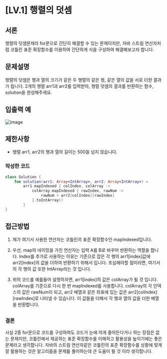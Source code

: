 # [LV.1] 행렬의 덧셈

## 서론

행렬의 덧셈문제라 for문으로 간단히 해결할 수 있는 문제이지만, 자바 스트림 연산자처럼 코틀린 표준 확장함수를 이용하여 간단하게 식을 구성하여 해결해보고자 합니다.



## **문제설명**

행렬의 덧셈은 행과 열의 크기가 같은 두 행렬의 같은 행, 같은 열의 값을 서로 더한 결과가 됩니다. 2개의 행렬 arr1과 arr2를 입력받아, 행렬 덧셈의 결과를 반환하는 함수, solution을 완성해주세요.



## **입출력 예**



![image](https://user-images.githubusercontent.com/48594786/177586776-3fc6b1f9-ec20-4105-81bd-ca2e60fb4fc1.png)



## 제한사항

- 행렬 arr1, arr2의 행과 열의 길이는 500을 넘지 않습니다.



### 작성한 코드

```kotlin
class Solution {
    fun solution(arr1: Array<IntArray>, arr2: Array<IntArray>) =
        arr1.mapIndexed { colIndex, colArray ->
            colArray.mapIndexed { rawIndex, rawNum ->
                rawNum + arr2[colIndex][rawIndex]
            }.toIntArray()
        } 
}
```

## 

## 접근방법

1. 제가 여기서 사용한 연산자는 코틀린의 표준 확장함수인 mapIndexed입니다.

2. 우선, map의 네이밍을 가진 연산자는 입력 A를 B로 바꾸어 반환하는 역할을 합니다. Index를 추가로 사용하는 이유는 기준으로 잡은 각 행의 arr1[index]값에 arr2[index]의 값을 더하여 반환하기 위해서 입니다. 조심해야할 점이라면, 여기서의 각 행의 값 또한 IntArray라는 것 입니다.

3. 위의 코드를 예를들어 설명하자면, arr1[index]의 값은 colArray가 될 것 입니다. colArray를 기준으로 다시 한 번 mapIndexed를 사용합니다. colArray의 각 인덱스의 값은 rawNum이 되고, arr2 배열과 같은 좌표에 있는 값은 arr2[colIndex][rawIndex]로 나타낼 수 있습니다. 이 값들을 더해서 각 행과 열의 값을 더한 배열을 반환합니다.

## 

### 결론

사실 2중 for문으로 코드를 구성하여도 코드가 눈에 띄게 줄어든다거나 하는 장점은 없는 문제지만, 코틀린에서 제공하는 표준 확장함수를 이해하고 활용성을 높이기에는 좋은 문제라고 생각합니다. 자바의 스트림 연산자같은 코틀린의 표준 확장함수를 상황에 맞게 잘 활용하는 것은 알고리즘을 문제를 풀이하는데 큰 도움이 될 것 이라 생각합니다.
